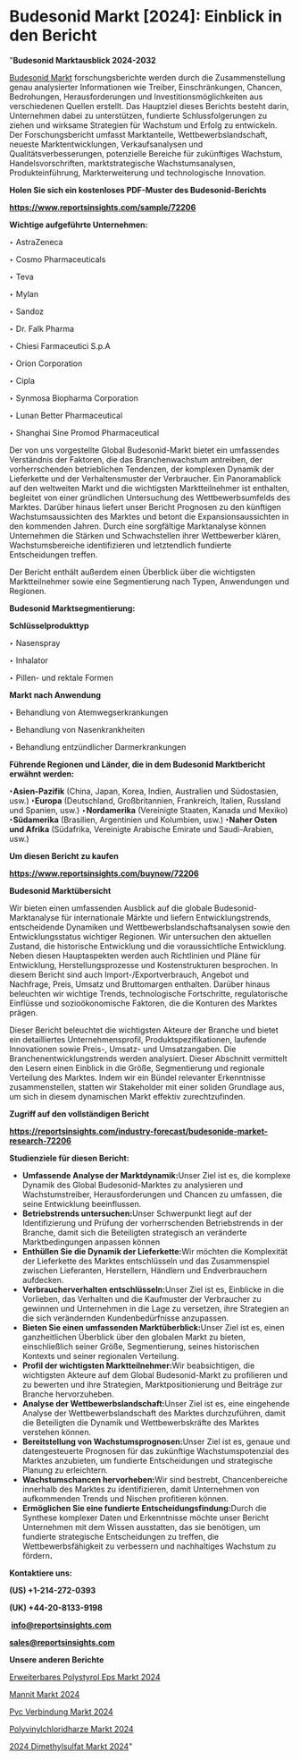 # Budesonid Markt [2024]: Einblick in den Bericht

"<strong><b>Budesonid Marktausblick 2024-2032</b></strong>

<a href=https://www.reportsinsights.com/sample/72206>Budesonid Markt</a> forschungsberichte werden durch die Zusammenstellung genau analysierter Informationen wie Treiber, Einschränkungen, Chancen, Bedrohungen, Herausforderungen und Investitionsmöglichkeiten aus verschiedenen Quellen erstellt. Das Hauptziel dieses Berichts besteht darin, Unternehmen dabei zu unterstützen, fundierte Schlussfolgerungen zu ziehen und wirksame Strategien für Wachstum und Erfolg zu entwickeln. Der Forschungsbericht umfasst Marktanteile, Wettbewerbslandschaft, neueste Marktentwicklungen, Verkaufsanalysen und Qualitätsverbesserungen, potenzielle Bereiche für zukünftiges Wachstum, Handelsvorschriften, marktstrategische Wachstumsanalysen, Produkteinführung, Markterweiterung und technologische Innovation.

<strong><b>Holen Sie sich ein kostenloses PDF-Muster des Budesonid-Berichts</b></strong>

<a href=https://www.reportsinsights.com/sample/72206><strong><u>https://www.reportsinsights.com/sample/72206</u></strong></a>

<strong>Wichtige aufgeführte Unternehmen:</strong>

‣ AstraZeneca

‣ Cosmo Pharmaceuticals

‣ Teva

‣ Mylan

‣ Sandoz

‣ Dr. Falk Pharma

‣ Chiesi Farmaceutici S.p.A

‣ Orion Corporation

‣ Cipla

‣ Synmosa Biopharma Corporation

‣ Lunan Better Pharmaceutical

‣ Shanghai Sine Promod Pharmaceutical

Der von uns vorgestellte Global Budesonid-Markt bietet ein umfassendes Verständnis der Faktoren, die das Branchenwachstum antreiben, der vorherrschenden betrieblichen Tendenzen, der komplexen Dynamik der Lieferkette und der Verhaltensmuster der Verbraucher. Ein Panoramablick auf den weltweiten Markt und die wichtigsten Marktteilnehmer ist enthalten, begleitet von einer gründlichen Untersuchung des Wettbewerbsumfelds des Marktes. Darüber hinaus liefert unser Bericht Prognosen zu den künftigen Wachstumsaussichten des Marktes und betont die Expansionsaussichten in den kommenden Jahren. Durch eine sorgfältige Marktanalyse können Unternehmen die Stärken und Schwachstellen ihrer Wettbewerber klären, Wachstumsbereiche identifizieren und letztendlich fundierte Entscheidungen treffen.

Der Bericht enthält außerdem einen Überblick über die wichtigsten Marktteilnehmer sowie eine Segmentierung nach Typen, Anwendungen und Regionen.

<strong>Budesonid Marktsegmentierung:</strong>

<strong>Schlüsselprodukttyp</Strong>

‣ Nasenspray

‣ Inhalator

‣ Pillen- und rektale Formen

<strong>Markt nach Anwendung</Strong>

‣ Behandlung von Atemwegserkrankungen

‣ Behandlung von Nasenkrankheiten

‣ Behandlung entzündlicher Darmerkrankungen

<strong><b>Führende Regionen und Länder, die in dem Budesonid Marktbericht erwähnt werden:</b></strong>

<strong><b>‣Asien-Pazifik</b></strong> (China, Japan, Korea, Indien, Australien und Südostasien, usw.)
<strong><b>‣Europa</b></strong> (Deutschland, Großbritannien, Frankreich, Italien, Russland und Spanien, usw.)
‣<strong><b>Nordamerika</b></strong> (Vereinigte Staaten, Kanada und Mexiko)
<strong><b>‣Südamerika</b></strong> (Brasilien, Argentinien und Kolumbien, usw.)
<strong><b>‣Naher Osten und Afrika</b></strong> (Südafrika, Vereinigte Arabische Emirate und Saudi-Arabien, usw.)

<strong>Um diesen Bericht zu kaufen</strong>

<a href=https://www.reportsinsights.com/buynow/72206><strong><u>https://www.reportsinsights.com/buynow/72206</u></strong></a>

<strong>Budesonid Marktübersicht</strong>

Wir bieten einen umfassenden Ausblick auf die globale Budesonid-Marktanalyse für internationale Märkte und liefern Entwicklungstrends, entscheidende Dynamiken und Wettbewerbslandschaftsanalysen sowie den Entwicklungsstatus wichtiger Regionen. Wir untersuchen den aktuellen Zustand, die historische Entwicklung und die voraussichtliche Entwicklung. Neben diesen Hauptaspekten werden auch Richtlinien und Pläne für Entwicklung, Herstellungsprozesse und Kostenstrukturen besprochen. In diesem Bericht sind auch Import-/Exportverbrauch, Angebot und Nachfrage, Preis, Umsatz und Bruttomargen enthalten. Darüber hinaus beleuchten wir wichtige Trends, technologische Fortschritte, regulatorische Einflüsse und sozioökonomische Faktoren, die die Konturen des Marktes prägen.

Dieser Bericht beleuchtet die wichtigsten Akteure der Branche und bietet ein detailliertes Unternehmensprofil, Produktspezifikationen, laufende Innovationen sowie Preis-, Umsatz- und Umsatzangaben. Die Branchenentwicklungstrends werden analysiert. Dieser Abschnitt vermittelt den Lesern einen Einblick in die Größe, Segmentierung und regionale Verteilung des Marktes. Indem wir ein Bündel relevanter Erkenntnisse zusammenstellen, statten wir Stakeholder mit einer soliden Grundlage aus, um sich in diesem dynamischen Markt effektiv zurechtzufinden.

<strong>Zugriff auf den vollständigen Bericht</strong>

<a href=https://reportsinsights.com/industry-forecast/budesonide-market-research-72206><strong>https://reportsinsights.com/industry-forecast/budesonide-market-research-72206</strong></a>

<strong>Studienziele für diesen Bericht:</strong>
<ul>
  <li><strong>Umfassende Analyse der Marktdynamik:</strong>Unser Ziel ist es, die komplexe Dynamik des Global Budesonid-Marktes zu analysieren und Wachstumstreiber, Herausforderungen und Chancen zu umfassen, die seine Entwicklung beeinflussen.</li>
  <li><strong>Betriebstrends untersuchen:</strong>Unser Schwerpunkt liegt auf der Identifizierung und Prüfung der vorherrschenden Betriebstrends in der Branche, damit sich die Beteiligten strategisch an veränderte Marktbedingungen anpassen können</li>
  <li><strong>Enthüllen Sie die Dynamik der Lieferkette:</strong>Wir möchten die Komplexität der Lieferkette des Marktes entschlüsseln und das Zusammenspiel zwischen Lieferanten, Herstellern, Händlern und Endverbrauchern aufdecken.</li>
  <li><strong>Verbraucherverhalten entschlüsseln:</strong>Unser Ziel ist es, Einblicke in die Vorlieben, das Verhalten und die Kaufmuster der Verbraucher zu gewinnen und Unternehmen in die Lage zu versetzen, ihre Strategien an die sich verändernden Kundenbedürfnisse anzupassen.</li>
  <li><strong>Bieten Sie einen umfassenden Marktüberblick:</strong>Unser Ziel ist es, einen ganzheitlichen Überblick über den globalen Markt zu bieten, einschließlich seiner Größe, Segmentierung, seines historischen Kontexts und seiner regionalen Verteilung.</li>
  <li><strong>Profil der wichtigsten Marktteilnehmer:</strong>Wir beabsichtigen, die wichtigsten Akteure auf dem Global Budesonid-Markt zu profilieren und zu bewerten und ihre Strategien, Marktpositionierung und Beiträge zur Branche hervorzuheben.</li>
  <li><strong>Analyse der Wettbewerbslandschaft:</strong>Unser Ziel ist es, eine eingehende Analyse der Wettbewerbslandschaft des Marktes durchzuführen, damit die Beteiligten die Dynamik und Wettbewerbskräfte des Marktes verstehen können.</li>
  <li><strong>Bereitstellung von Wachstumsprognosen:</strong>Unser Ziel ist es, genaue und datengesteuerte Prognosen für das zukünftige Wachstumspotenzial des Marktes anzubieten, um fundierte Entscheidungen und strategische Planung zu erleichtern.</li>
  <li><strong>Wachstumschancen hervorheben:</strong>Wir sind bestrebt, Chancenbereiche innerhalb des Marktes zu identifizieren, damit Unternehmen von aufkommenden Trends und Nischen profitieren können.</li>
  <li><strong>Ermöglichen Sie eine fundierte Entscheidungsfindung:</strong>Durch die Synthese komplexer Daten und Erkenntnisse möchte unser Bericht Unternehmen mit dem Wissen ausstatten, das sie benötigen, um fundierte strategische Entscheidungen zu treffen, die Wettbewerbsfähigkeit zu verbessern und nachhaltiges Wachstum zu fördern<strong>.</strong></li>
</ul>
<strong>Kontaktiere uns:</strong>

<strong>(US) +1-214-272-0393</strong>

<strong>(UK) +44-20-8133-9198</strong>

<strong> </strong><a href=info@reportsinsights.com><strong><u>info@reportsinsights.com</u></strong></a>

<a href=sales@reportsinsights.com><strong><u>sales@reportsinsights.com</u></strong></a>

<strong>Unsere anderen Berichte</strong>

<a href=https://de.linkedin.com/pulse/erweiterbares-polystyrol-eps-markt-neueste-iwxtf/>Erweiterbares Polystyrol Eps Markt 2024</a>

<a href=https://de.linkedin.com/pulse/mannit-markt-new-data-insights-forschung-2024-2032-clckf/>Mannit Markt 2024</a>

<a href=https://de.linkedin.com/pulse/pvc-verbindung-markt-größenanalyse-bewertung-ifnmf/>Pvc Verbindung Markt 2024</a>

<a href=https://de.linkedin.com/pulse/polyvinylchloridharze-markt-in-depth-research-v1qzf/>Polyvinylchloridharze Markt 2024</a>

<a href=https://de.linkedin.com/pulse/2024-dimethylsulfat-markt-berichtsübersicht-thqkf/>2024 Dimethylsulfat Markt 2024</a>"
